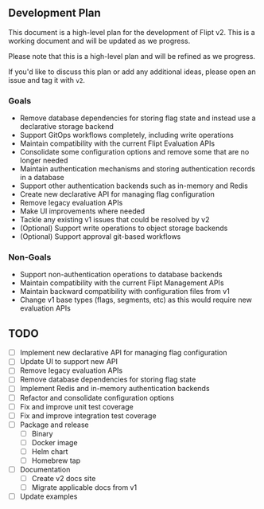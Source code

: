 ## Development Plan

This document is a high-level plan for the development of Flipt v2. This is a working document and will be updated as we progress.

Please note that this is a high-level plan and will be refined as we progress.

If you'd like to discuss this plan or add any additional ideas, please open an issue and tag it with `v2`.

### Goals

- Remove database dependencies for storing flag state and instead use a declarative storage backend
- Support GitOps workflows completely, including write operations
- Maintain compatibility with the current Flipt Evaluation APIs
- Consolidate some configuration options and remove some that are no longer needed
- Maintain authentication mechanisms and storing authentication records in a database
- Support other authentication backends such as in-memory and Redis
- Create new declarative API for managing flag configuration
- Remove legacy evaluation APIs
- Make UI improvements where needed
- Tackle any existing v1 issues that could be resolved by v2
- (Optional) Support write operations to object storage backends
- (Optional) Support approval git-based workflows

### Non-Goals

- Support non-authentication operations to database backends
- Maintain compatibility with the current Flipt Management APIs
- Maintain backward compatibility with configuration files from v1
- Change v1 base types (flags, segments, etc) as this would require new evaluation APIs

## TODO

- [ ] Implement new declarative API for managing flag configuration
- [ ] Update UI to support new API
- [ ] Remove legacy evaluation APIs
- [ ] Remove database dependencies for storing flag state
- [ ] Implement Redis and in-memory authentication backends
- [ ] Refactor and consolidate configuration options
- [ ] Fix and improve unit test coverage
- [ ] Fix and improve integration test coverage
- [ ] Package and release
    - [ ] Binary
    - [ ] Docker image
    - [ ] Helm chart
    - [ ] Homebrew tap
- [ ] Documentation
    - [ ] Create v2 docs site
    - [ ] Migrate applicable docs from v1
- [ ] Update examples
